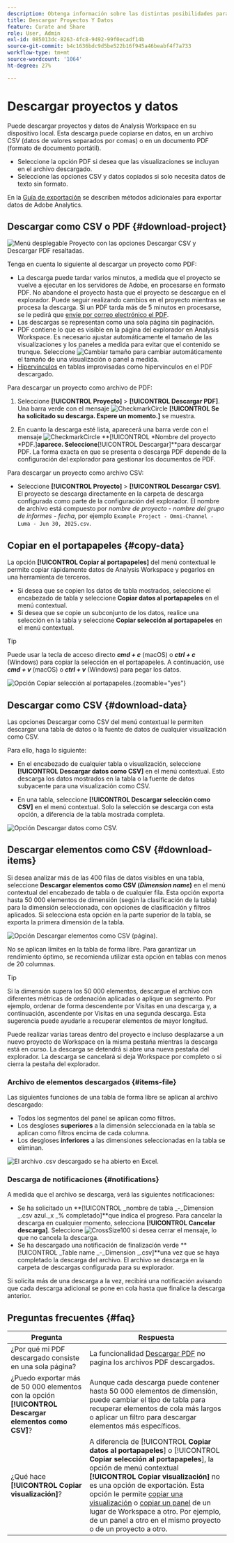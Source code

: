 ```yaml
---
description: Obtenga información sobre las distintas posibilidades para descargar datos de su proyecto de Analysis Workspace.
title: Descargar Proyectos Y Datos
feature: Curate and Share
role: User, Admin
exl-id: 085013dc-8263-4fc8-9492-99f0ecadf14b
source-git-commit: b4c1636bdc9d5be522b16f945a46beabf4f7a733
workflow-type: tm+mt
source-wordcount: '1064'
ht-degree: 27%

---
```



# Descargar proyectos y datos

Puede descargar proyectos y datos de Analysis Workspace en su dispositivo local. Esta descarga puede copiarse en datos, en un archivo CSV (datos de valores separados por comas) o en un documento PDF (formato de documento portátil).

* Seleccione la opción PDF si desea que las visualizaciones se incluyan en el archivo descargado.
* Seleccione las opciones CSV y datos copiados si solo necesita datos de texto sin formato.

En la [Guía de exportación](/help/export/home.md) se describen métodos adicionales para exportar datos de Adobe Analytics.

## Descargar como CSV o PDF {#download-project}

![Menú desplegable Proyecto con las opciones Descargar CSV y Descargar PDF resaltadas.](assets/download-project.png)

Tenga en cuenta lo siguiente al descargar un proyecto como PDF:

* La descarga puede tardar varios minutos, a medida que el proyecto se vuelve a ejecutar en los servidores de Adobe, en procesarse en formato PDF. No abandone el proyecto hasta que el proyecto se descargue en el explorador.  Puede seguir realizando cambios en el proyecto mientras se procesa la descarga. Si un PDF tarda más de 5 minutos en procesarse, se le pedirá que [envíe por correo electrónico el PDF](../curate-share/send-schedule-files.md).
* Las descargas se representan como una sola página sin paginación.
* PDF contiene lo que es visible en la página del explorador en Analysis Workspace. Es necesario ajustar automáticamente el tamaño de las visualizaciones y los paneles a medida para evitar que el contenido se trunque. Seleccione ![Cambiar tamaño](/help/assets/icons/Resize.svg) para cambiar automáticamente el tamaño de una visualización o panel a medida.
* [Hipervínculos](/help/analyze/analysis-workspace/visualizations/freeform-table/freeform-table-hyperlinks.md) en tablas improvisadas como hipervínculos en el PDF descargado.



Para descargar un proyecto como archivo de PDF:

1. Seleccione **[!UICONTROL Proyecto]** > **[!UICONTROL Descargar PDF]**.
Una barra verde con el mensaje ![CheckmarkCircle](/help/assets/icons/CheckmarkCircle.svg) **[!UICONTROL Se ha solicitado su descarga. Espere un momento.]** se muestra.

1. En cuanto la descarga esté lista, aparecerá una barra verde con el mensaje ![CheckmarkCircle](/help/assets/icons/CheckmarkCircle.svg) **[!UICONTROL *Nombre del proyecto *PDF.]**aparece.
Seleccione**[!UICONTROL Descargar]**para descargar PDF. La forma exacta en que se presenta o descarga PDF depende de la configuración del explorador para gestionar los documentos de PDF.


Para descargar un proyecto como archivo CSV:

* Seleccione **[!UICONTROL Proyecto]** > **[!UICONTROL Descargar CSV]**. El proyecto se descarga directamente en la carpeta de descarga configurada como parte de la configuración del explorador. El nombre de archivo está compuesto por *nombre de proyecto* - *nombre del grupo de informes* - *fecha*, por ejemplo `Example Project - Omni-Channel - Luma - Jun 30, 2025.csv`.

## Copiar en el portapapeles {#copy-data}

La opción **[!UICONTROL Copiar al portapapeles]** del menú contextual le permite copiar rápidamente datos de Analysis Workspace y pegarlos en una herramienta de terceros.

* Si desea que se copien los datos de tabla mostrados, seleccione el encabezado de tabla y seleccione **Copiar datos al portapapeles** en el menú contextual.
* Si desea que se copie un subconjunto de los datos, realice una selección en la tabla y seleccione **Copiar selección al portapapeles** en el menú contextual.

>[!TIP]
>
>Puede usar la tecla de acceso directo **_cmd + c_** (macOS) o **_ctrl + c_** (Windows) para copiar la selección en el portapapeles. A continuación, use **_cmd + v_** (macOS) o **_ctrl + v_** (Windows) para pegar los datos.


![Opción Copiar selección al portapapeles. ](assets/copy-clipboard.png){zoomable="yes"}

## Descargar como CSV {#download-data}

Las opciones Descargar como CSV del menú contextual le permiten descargar una tabla de datos o la fuente de datos de cualquier visualización como CSV.

Para ello, haga lo siguiente:

* En el encabezado de cualquier tabla o visualización, seleccione **[!UICONTROL Descargar datos como CSV]** en el menú contextual. Esto descarga los datos mostrados en la tabla o la fuente de datos subyacente para una visualización como CSV. 

<!-- Only relevant as soon as CJA supports Map visualization 
  >[!NOTE]
  >
  >  Note: the Map visualization does not support this option.
-->

* En una tabla, seleccione **[!UICONTROL Descargar selección como CSV]** en el menú contextual. Solo la selección se descarga con esta opción, a diferencia de la tabla mostrada completa.

![Opción Descargar datos como CSV.](assets/download-data-as-csv.png)

## Descargar elementos como CSV {#download-items}

Si desea analizar más de las 400 filas de datos visibles en una tabla, seleccione **Descargar elementos como CSV (_Dimension name_)** en el menú contextual del encabezado de tabla o de cualquier fila. Esta opción exporta hasta 50 000 elementos de dimensión (según la clasificación de la tabla) para la dimensión seleccionada, con opciones de clasificación y filtros aplicados. Si selecciona esta opción en la parte superior de la tabla, se exporta la primera dimensión de la tabla.

![Opción Descargar elementos como CSV (página).](assets/download-items-as-csv.png)

No se aplican límites en la tabla de forma libre. Para garantizar un rendimiento óptimo, se recomienda utilizar esta opción en tablas con menos de 20 columnas.

>[!TIP]
>
> Si la dimensión supera los 50 000 elementos, descargue el archivo con diferentes métricas de ordenación aplicadas o aplique un segmento. Por ejemplo, ordenar de forma descendente por Visitas en una descarga y, a continuación, ascendente por Visitas en una segunda descarga. Esta sugerencia puede ayudarle a recuperar elementos de mayor longitud.

Puede realizar varias tareas dentro del proyecto e incluso desplazarse a un nuevo proyecto de Workspace en la misma pestaña mientras la descarga está en curso. La descarga se detendrá si abre una nueva pestaña del explorador. La descarga se cancelará si deja Workspace por completo o si cierra la pestaña del explorador.


### Archivo de elementos descargados {#items-file}

Las siguientes funciones de una tabla de forma libre se aplican al archivo descargado:

* Todos los segmentos del panel se aplican como filtros.
* Los desgloses **superiores** a la dimensión seleccionada en la tabla se aplican como filtros encima de cada columna.
* Los desgloses **inferiores** a las dimensiones seleccionadas en la tabla se eliminan.

![El archivo .csv descargado se ha abierto en Excel.](assets/download-items-file.png)

### Descarga de notificaciones {#notifications}

A medida que el archivo se descarga, verá las siguientes notificaciones:

* Se ha solicitado un **[!UICONTROL _nombre de tabla _-_Dimension _.csv azul._x _% completado]**que indica el progreso. Para cancelar la descarga en cualquier momento, selecciona **[!UICONTROL Cancelar descarga]**. Seleccione ![CrossSize100](/help/assets/icons/CrossSize100.svg) si desea cerrar el mensaje, lo que no cancela la descarga.
* Se ha descargado una notificación de finalización verde **[!UICONTROL _Table name _-_Dimension _.csv]**una vez que se haya completado la descarga del archivo. El archivo se descarga en la carpeta de descargas configurada para su explorador.

Si solicita más de una descarga a la vez, recibirá una notificación avisando que cada descarga adicional se pone en cola hasta que finalice la descarga anterior.


## Preguntas frecuentes {#faq}

| Pregunta | Respuesta |
| --- | --- |
| ¿Por qué mi PDF descargado consiste en una sola página? | La funcionalidad [Descargar PDF](#download-as-csv-or-pdf) no pagina los archivos PDF descargados. |
| ¿Puedo exportar más de 50 000 elementos con la opción **[!UICONTROL Descargar elementos como CSV]**? | Aunque cada descarga puede contener hasta 50 000 elementos de dimensión, puede cambiar el tipo de tabla para recuperar elementos de cola más largos o aplicar un filtro para descargar elementos más específicos. |
| ¿Qué hace **[!UICONTROL Copiar visualización]**? | A diferencia de [!UICONTROL **Copiar datos al portapapeles**] o [!UICONTROL **Copiar selección al portapapeles**], la opción de menú contextual **[!UICONTROL Copiar visualización]** no es una opción de exportación. Esta opción le permite [copiar una visualización](/help/analyze/analysis-workspace/visualizations/freeform-analysis-visualizations.md#context-menu) o [copiar un panel](/help/analyze/analysis-workspace/c-panels/panels.md#context-menu) de un lugar de Workspace a otro. Por ejemplo, de un panel a otro en el mismo proyecto o de un proyecto a otro. |



<!--

# Download 

There are several ways to export data from Analysis Workspace. The method you choose depends on what set of data you want to analyze and who needs to access it.

Exported data can be in the form of copied data, CSV, or PDF. A PDF is typically preferred if you want visualizations included in the file. CSV and copied data is preferred if you simply want plain-text data.

## Download a project as CSV or PDF {#download-project}

Consider the following when downloading projects:

* When downloading projects as a CSV or PDF, the project can be saved or unsaved when you request a project download. However, only saved projects can be [scheduled](/help/analyze/analysis-workspace/curate-share/t-schedule-report.md). 

* When downloading projects as a PDF:
  * Downloads can take several minutes to export because the project is re-run on Adobe servers before rendering in PDF format. We recommend not leaving the project until the PDF downloads in your browser. However, you can continue to make changes to the project while you wait. If a PDF takes longer than 5 minutes to render, you will be prompted to email it instead.
  * Downloads are rendered as a single page with no pagination applied.
  * PDF renderings contain what is on the page in Workspace. If a project has custom-sized visualizations and panels, you need to change them to be auto-sized (button in top-right corner) so that there will be no truncated content.
  * Any [hyperlinks](/help/analyze/analysis-workspace/visualizations/freeform-table/freeform-table-hyperlinks.md) that exist within freeform tables are not functional in the downloaded PDF. 

To download a project as a CSV or PDF file:

1. Do either of the following, depending on what format you want to download the project in:

   * **PDF:** Select **[!UICONTROL Project]** > **[!UICONTROL Download PDF]**.

     Choose this option if you want the downloaded file to contain all the displayed (visible) tables and visualizations in the project.

   * **CSV:** Select **[!UICONTROL Project]** > **[!UICONTROL Download CSV]**. 

     Choose this option if you want plain-text data.

   ![](assets/download-project.png)

1. (Conditional) If you chose to download a PDF, a message is shown after the project is ready to be downloaded. Click [!UICONTROL **Download**].
1. Click the **[!UICONTROL Download this file]** icon and save the file to a folder of your choice.

## Copy data to clipboard (hotkey: cmd + c) {#copy-data}

The right-click option **[!UICONTROL Copy to clipboard]** lets you quickly copy data from Workspace and paste it in a third-party tool. 

* If you want the displayed table copied, right-click the table header and choose **Copy data to clipboard**. 
* If you want a subset of data copied, make a selection in the table and then right-click > **Copy selection to clipboard**.

>[!TIP]
>
>You can use the hotkey `Ctrl+C` to copy your selection to the clipboard, then use `Ctrl+V` to paste it into a third-party tool.

![](assets/copy-selection.png)

## Download data as CSV {#download-data}

The right-click option **[!UICONTROL Download data as CSV]** allows you to download a table of data or the data source of any visualization as a CSV.

* From the header of any table or visualization, right-click and choose **[!UICONTROL Download data as CSV]**. This downloads the displayed data in the table or the underlying data source for a visualization as a CSV. 

  >[!NOTE]
  >
  >  Note: the Map visualization does not support this option.

* Within a table, right-click and choose **[!UICONTROL Download selection as CSV]**. Only the selection is downloaded with this option, as opposed to the full, displayed table.

![](assets/download-data-viz.png)

## Download items as CSV {#download-items}

If you want to analyze more than the visible 400 rows of data in a table, right-click the table header or any row and select **Download items as CSV (_Dimension name_)**. This option exports up to 50,000 dimension items (based on the table sort) for the selected dimension, with filters and segments applied. If you chose this option from the top of the table, the first dimension in the table will be exported. While no limits are enforced in the freeform table, it is recommended that the Download items option be used in tables with less than 20 columns to ensure optimal performance.

>[!TIP]
>
> If your dimension exceeds 50,000 items, download the file with different sort metrics applied or apply a filter. For example, sort descending by Visits in one download and then ascending by Visits in a second download. This tip can help you retrieve longer-tail items.

You can multi-task within the project and even navigate to a new Workspace project in the same tab while the download is in progress. The download pauses if you open a new browser tab. The download is canceled if you leave Workspace completely or close the browser tab.

![](assets/download-items.png)

### Downloaded items file 

Features of the table will be applied to the downloaded file as follows:

* All panel segments are applied as filters.
* Breakdowns **above** the selected dimension in the table are applied as filters above each column. 
* Breakdowns **below** the selected dimension in the table are removed.

In the example above, Page items are downloaded with the panel segment (New Visitors Customers) and components above (Marketing Channel = Email) applied as filters, and the components below (Mobile Device Type) removed from the downloaded CSV.

![](assets/downloaded-file.png)

### Download notifications

As the file downloads, you will see an informational notification with the progress. At any time, you can cancel the download by clicking **[!UICONTROL Cancel download]**. Closing the toast **will not** cancel the download. 

Once the file completes, you will see a completion notification and the file will download to your browser.

If you request more than one download at a time, you will receive a notification that each additional download will be queued until the prior download completes.

![](assets/toast.png)

## FAQ {#faq}

| Question | Answer |
| --- | --- |
| Why is my downloaded PDF one page? | Workspace does not paginate downloaded PDFs at this time. |
| Can I export more than 50,000 items with the "Download items as CSV" option? | While each download can contain up to 50,000 dimension items, you can change the sort of your table to retrieve longer tail items, or apply a filter to download more specific items. |
| What does **[!UICONTROL Copy visualization]** do? | Unlike [!UICONTROL **Copy data to clipboard**] or [!UICONTROL **Copy selection to clipboard**], the **[!UICONTROL Copy visualization]** right-click option is not an export option. It allows you to copy a visualization or panel from one place in Workspace to another. For example, from one panel to another in the same project, or from one project to another project. [Intra-linking video](https://experienceleague.adobe.com/docs/analytics-learn/tutorials/analysis-workspace/visualizations/intra-linking-in-analysis-workspace.html) |

-->